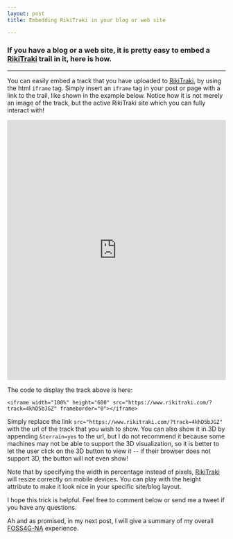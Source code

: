 ```yaml
---
layout: post
title: Embedding RikiTraki in your blog or web site

---
```

### If you have a blog or a web site, it is pretty easy to embed a [RikiTraki](https://www.rikitraki.com) trail in it, here is how.

---
You can easily embed a track that you have uploaded to [RikiTraki](https://www.rikitraki.com), by using the html `iframe` tag. Simply insert an `iframe` tag in your post or page with a link to the trail, like shown in the example below. Notice how it is not merely an image of the track, but the active RikiTraki site which you can fully interact with!

<iframe width="100%" height="600" src="https://www.rikitraki.com/?track=4khD5bJGZ" frameborder="0"></iframe>

The code to display the track above is here:

`<iframe width="100%" height="600" src="https://www.rikitraki.com/?track=4khD5bJGZ" frameborder="0"></iframe>`

Simply replace the link `src="https://www.rikitraki.com/?track=4khD5bJGZ"` with the url of the track that you wish to show. You can also show it in 3D by appending `&terrain=yes` to the url, but I do not recommend it because some machines may not be able to support the 3D visualization, so it is better to let the user click on the 3D button to view it -- if their browser does not support 3D, the button will not even show!

Note that by specifying the width in percentage instead of pixels, [RikiTraki](https://www.rikitraki.com) will resize correctly on mobile devices. You can play with the height attribute to make it look nice in your specific site/blog layout.

I hope this trick is helpful. Feel free to comment below or send me a tweet if you have any questions.

Ah and as promised, in my next post, I will give a summary of my overall [FOSS4G-NA](https://2016.foss4g-na.org/) experience.
